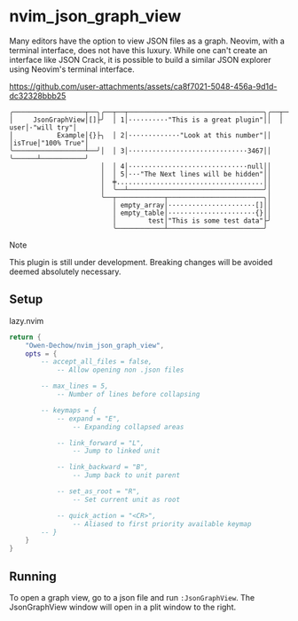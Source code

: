 # nvim_json_graph_view

Many editors have the option to view JSON files as a graph. Neovim, with a
terminal interface, does not have this luxury. While one can't create an
interface like JSON Crack, it is possible to build a similar JSON explorer
using Neovim's terminal interface.

https://github.com/user-attachments/assets/ca8f7021-5048-456a-9d1d-dc32328bbb25

```
╭──────────────────┬──╮╭──┬──┬──────────────────────────────────╮╭──┬──────┬───────────╮
│     JsonGraphView│[]├╯  │ 1│··········"This is a great plugin"││  │  user│·"will try"│
│           Example│{}├╮  │ 2│·············"Look at this number"││  │isTrue│"100% True"│
╰──────────────────┴──╯│  │ 3│······························3467││  ╰──────┴───────────╯
                       │  │ 4│······························null││
                       │  │ 5│···"The Next lines will be hidden"││
                       │  ╪.....................................││
                       │  ╰──┴──────────────────────────────────╯│
                       ╰──┬────────────┬────────────────────────╮│
                          │ empty_array│······················[]││
                          │ empty_table│······················{}││
                          │        test│"This is some test data"├╯
                          ╰────────────┴────────────────────────╯
```

> [!NOTE]
> This plugin is still under development. Breaking changes will be avoided
> deemed absolutely necessary.

## Setup

lazy.nvim
```lua
return {
    "Owen-Dechow/nvim_json_graph_view",
    opts = {
        -- accept_all_files = false,
            -- Allow opening non .json files

        -- max_lines = 5,
            -- Number of lines before collapsing

        -- keymaps = {
            -- expand = "E",
                -- Expanding collapsed areas

            -- link_forward = "L",
                -- Jump to linked unit

            -- link_backward = "B",
                -- Jump back to unit parent

            -- set_as_root = "R",
                -- Set current unit as root

            -- quick_action = "<CR>",
                -- Aliased to first priority available keymap
        -- }
    }
}
```

## Running

To open a graph view, go to a json file and run `:JsonGraphView`.
The JsonGraphView window will open in a plit window to the right.
